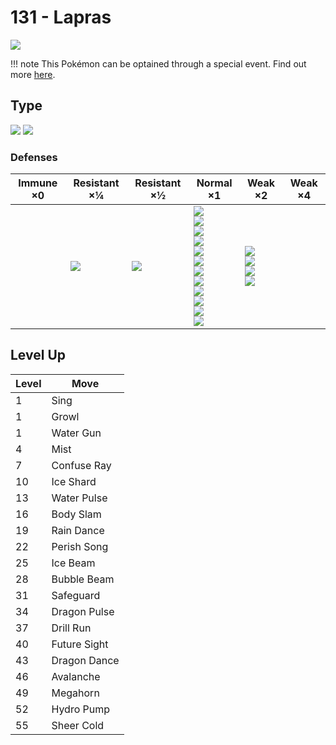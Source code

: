 # 131 - Lapras
![][131]

!!! note
    This Pokémon can be optained through a special event. Find out more [here](../../special_events/#lapras).

## Type

![][water]  ![][ice]

### Defenses

Immune ×0 | Resistant ×¼ | Resistant ×½   | Normal ×1                                                                                                                                                                              | Weak ×2                                                          | Weak ×4 | 
---       | ---          | ---            | ---                                                                                                                                                                                    | ---                                                              | ---     | 
          | ![][ice]<br> | ![][water]<br> | ![][normal]<br> ![][flying]<br> ![][poison]<br> ![][ground]<br> ![][bug]<br> ![][ghost]<br> ![][steel]<br> ![][fire]<br> ![][psychic]<br> ![][dragon]<br> ![][dark]<br> ![][fairy]<br> | ![][fighting]<br> ![][rock]<br> ![][grass]<br> ![][electric]<br> |         | 

## Level Up

Level | Move         | 
---   | ---          | 
1     | Sing         | 
1     | Growl        | 
1     | Water Gun    | 
4     | Mist         | 
7     | Confuse Ray  | 
10    | Ice Shard    | 
13    | Water Pulse  | 
16    | Body Slam    | 
19    | Rain Dance   | 
22    | Perish Song  | 
25    | Ice Beam     | 
28    | Bubble Beam  | 
31    | Safeguard    | 
34    | Dragon Pulse | 
37    | Drill Run    | 
40    | Future Sight | 
43    | Dragon Dance | 
46    | Avalanche    | 
49    | Megahorn     | 
52    | Hydro Pump   | 
55    | Sheer Cold   | 

[131]: ../img/pokemon/131.png
[normal]: ../img/types/normal.png
[fire]: ../img/types/fire.png
[fighting]: ../img/types/fighting.png
[water]: ../img/types/water.png
[flying]: ../img/types/flying.png
[grass]: ../img/types/grass.png
[poison]: ../img/types/poison.png
[electric]: ../img/types/electric.png
[ground]: ../img/types/ground.png
[psychic]: ../img/types/psychic.png
[rock]: ../img/types/rock.png
[ice]: ../img/types/ice.png
[bug]: ../img/types/bug.png
[dragon]: ../img/types/dragon.png
[ghost]: ../img/types/ghost.png
[dark]: ../img/types/dark.png
[steel]: ../img/types/steel.png
[fairy]: ../img/types/fairy.png
